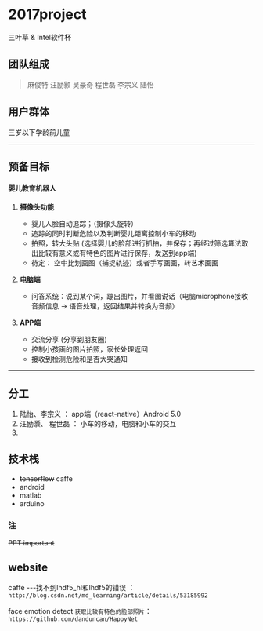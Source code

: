 # 2017project

三叶草 & Intel软件杯

## 团队组成

> 麻俊特
汪励颢
吴豪奇
程世磊
李宗义
陆怡

## 用户群体
三岁以下学龄前儿童

***
## 预备目标

#### 婴儿教育机器人

1. **摄像头功能**
	- 婴儿人脸自动追踪；（摄像头旋转）
	- 追踪的同时判断危险以及判断婴儿距离控制小车的移动
	- 拍照，转大头贴 (选择婴儿的脸部进行抓拍，并保存；再经过筛选算法取出比较有意义或有特色的图片进行保存，发送到app端)
	- 待定： 空中比划画图（捕捉轨迹）或者手写画画，转艺术画画

2. **电脑端**
	- 问答系统：说到某个词，蹦出图片，并看图说话（电脑microphone接收音频信息 -> 语音处理，返回结果并转换为音频）
3. **APP端**
	- 交流分享 (分享到朋友圈)
	- 控制小孩画的图片拍照，家长处理返回
	- 接收到检测危险和是否大哭通知

***

## 分工

1. 陆怡、李宗义 ： app端（react-native）Android 5.0
2. 汪励灏、 程世磊 ： 小车的移动，电脑和小车的交互
3. 


## 技术栈

- ~~tensorflow~~ caffe
- android
- matlab
- arduino

### 注

~~PPT important~~

## website
caffe ---找不到lhdf5_hl和lhdf5的错误 ：`http://blog.csdn.net/md_learning/article/details/53185992`

face emotion detect `获取比较有特色的脸部照片`：`https://github.com/danduncan/HappyNet`
